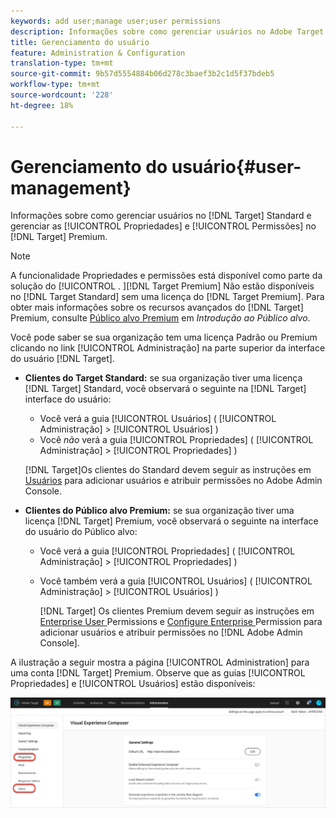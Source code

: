 ```yaml
---
keywords: add user;manage user;user permissions
description: Informações sobre como gerenciar usuários no Adobe Target Standard e gerenciar propriedades e permissões da empresa no Adobe Target Premium.
title: Gerenciamento do usuário
feature: Administration & Configuration
translation-type: tm+mt
source-git-commit: 9b57d5554884b06d278c3baef3b2c1d5f37bdeb5
workflow-type: tm+mt
source-wordcount: '228'
ht-degree: 18%

---
```



# Gerenciamento do usuário{#user-management}

Informações sobre como gerenciar usuários no [!DNL Target] Standard e gerenciar as [!UICONTROL Propriedades] e [!UICONTROL Permissões] no [!DNL Target] Premium.

>[!NOTE]
>
>A funcionalidade Propriedades e permissões está disponível como parte da solução do [!UICONTROL . ][!DNL Target Premium] Não estão disponíveis no [!DNL Target Standard] sem uma licença do [!DNL Target Premium]. Para obter mais informações sobre os recursos avançados do [!DNL Target] Premium, consulte [Público alvo Premium](/help/c-intro/intro.md#premium) em *Introdução ao Público alvo*.

Você pode saber se sua organização tem uma licença Padrão ou Premium clicando no link [!UICONTROL Administração] na parte superior da interface do usuário [!DNL Target].

* **Clientes do Target Standard:** se sua organização tiver uma licença  [!DNL Target] Standard, você observará o seguinte na  [!DNL Target] interface do usuário:

   * Você verá a guia [!UICONTROL Usuários] ( [!UICONTROL Administração] > [!UICONTROL Usuários] )
   * Você *não* verá a guia [!UICONTROL Propriedades] ( [!UICONTROL Administração] > [!UICONTROL Propriedades] )

   [!DNL Target]Os clientes do Standard devem seguir as instruções em [Usuários](/help/administrating-target/c-user-management/c-user-management/user-management.md) para adicionar usuários e atribuir permissões no Adobe Admin Console.

* **Clientes do Público alvo Premium:** se sua organização tiver uma licença  [!DNL Target] Premium, você observará o seguinte na interface do usuário do Público alvo:

   * Você verá a guia [!UICONTROL Propriedades] ( [!UICONTROL Administração] > [!UICONTROL Propriedades] )
   * Você também verá a guia [!UICONTROL Usuários] ( [!UICONTROL Administração] > [!UICONTROL Usuários] )

      [!DNL Target] Os clientes Premium devem seguir as instruções em  [Enterprise User ](/help/administrating-target/c-user-management/property-channel/property-channel.md#concept_E396B16FA2024ADBA27BC056138F9838) Permissions e  [Configure Enterprise ](/help/administrating-target/c-user-management/property-channel/properties-overview.md#concept_22F2855DBF0D4754B9460F5D68749C71) Permission para adicionar usuários e atribuir permissões no  [!DNL Adobe Admin Console].

A ilustração a seguir mostra a página [!UICONTROL Administration] para uma conta [!DNL Target] Premium. Observe que as guias [!UICONTROL Propriedades] e [!UICONTROL Usuários] estão disponíveis:

![Guia Administração](/help/administrating-target/assets/premium.png)

